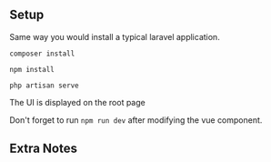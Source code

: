 


## Setup

Same way you would install a typical laravel application.

    composer install

    npm install

    php artisan serve

The UI is displayed on the root page

Don't forget to run `npm run dev` after modifying the vue component.

## Extra Notes



